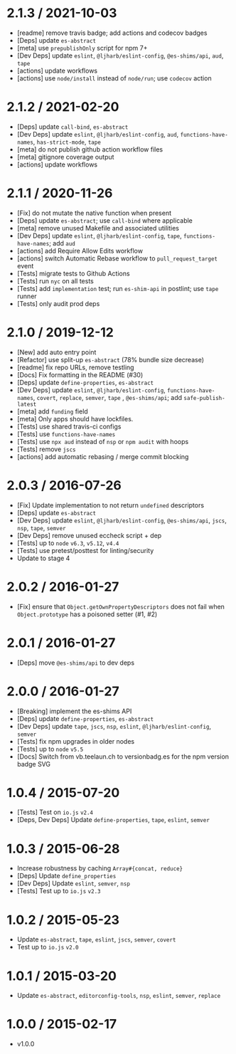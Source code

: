 2.1.3 / 2021-10-03
=================

* [readme] remove travis badge; add actions and codecov badges
* [Deps] update `es-abstract`
* [meta] use `prepublishOnly` script for npm 7+
* [Dev Deps] update `eslint`, `@ljharb/eslint-config`, `@es-shims/api`, `aud`, `tape`
* [actions] update workflows
* [actions] use `node/install` instead of `node/run`; use `codecov` action

2.1.2 / 2021-02-20
=================

* [Deps] update `call-bind`, `es-abstract`
* [Dev Deps] update `eslint`, `@ljharb/eslint-config`, `aud`, `functions-have-names`, `has-strict-mode`, `tape`
* [meta] do not publish github action workflow files
* [meta] gitignore coverage output
* [actions] update workflows

2.1.1 / 2020-11-26
=================

* [Fix] do not mutate the native function when present
* [Deps] update `es-abstract`; use `call-bind` where applicable
* [meta] remove unused Makefile and associated utilities
* [Dev Deps] update `eslint`, `@ljharb/eslint-config`, `tape`, `functions-have-names`; add `aud`
* [actions] add Require Allow Edits workflow
* [actions] switch Automatic Rebase workflow to `pull_request_target` event
* [Tests] migrate tests to Github Actions
* [Tests] run `nyc` on all tests
* [Tests] add `implementation` test; run `es-shim-api` in postlint; use `tape` runner
* [Tests] only audit prod deps

2.1.0 / 2019-12-12
=================

* [New] add auto entry point
* [Refactor] use split-up `es-abstract` (78% bundle size decrease)
* [readme] fix repo URLs, remove testling
* [Docs] Fix formatting in the README (#30)
* [Deps] update `define-properties`, `es-abstract`
* [Dev Deps] update `eslint`, `@ljharb/eslint-config`, `functions-have-names`, `covert`, `replace`, `semver`, `tape`
  , `@es-shims/api`; add `safe-publish-latest`
* [meta] add `funding` field
* [meta] Only apps should have lockfiles.
* [Tests] use shared travis-ci configs
* [Tests] use `functions-have-names`
* [Tests] use `npx aud` instead of `nsp` or `npm audit` with hoops
* [Tests] remove `jscs`
* [actions] add automatic rebasing / merge commit blocking

2.0.3 / 2016-07-26
=================

* [Fix] Update implementation to not return `undefined` descriptors
* [Deps] update `es-abstract`
* [Dev Deps] update `eslint`, `@ljharb/eslint-config`, `@es-shims/api`, `jscs`, `nsp`, `tape`, `semver`
* [Dev Deps] remove unused eccheck script + dep
* [Tests] up to `node` `v6.3`, `v5.12`, `v4.4`
* [Tests] use pretest/posttest for linting/security
* Update to stage 4

2.0.2 / 2016-01-27
=================

* [Fix] ensure that `Object.getOwnPropertyDescriptors` does not fail when `Object.prototype` has a poisoned setter (#1,
  #2)

2.0.1 / 2016-01-27
=================

* [Deps] move `@es-shims/api` to dev deps

2.0.0 / 2016-01-27
=================

* [Breaking] implement the es-shims API
* [Deps] update `define-properties`, `es-abstract`
* [Dev Deps] update `tape`, `jscs`, `nsp`, `eslint`, `@ljharb/eslint-config`, `semver`
* [Tests] fix npm upgrades in older nodes
* [Tests] up to `node` `v5.5`
* [Docs] Switch from vb.teelaun.ch to versionbadg.es for the npm version badge SVG

1.0.4 / 2015-07-20
=================

* [Tests] Test on `io.js` `v2.4`
* [Deps, Dev Deps] Update `define-properties`, `tape`, `eslint`, `semver`

1.0.3 / 2015-06-28
=================

* Increase robustness by caching `Array#{concat, reduce}`
* [Deps] Update `define_properties`
* [Dev Deps] Update `eslint`, `semver`, `nsp`
* [Tests] Test up to `io.js` `v2.3`

1.0.2 / 2015-05-23
=================

* Update `es-abstract`, `tape`, `eslint`, `jscs`, `semver`, `covert`
* Test up to `io.js` `v2.0`

1.0.1 / 2015-03-20
=================

* Update `es-abstract`, `editorconfig-tools`, `nsp`, `eslint`, `semver`, `replace`

1.0.0 / 2015-02-17
=================

* v1.0.0
